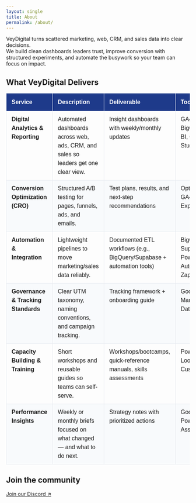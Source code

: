 ```yaml
---
layout: single
title: About
permalink: /about/
---
```


VeyDigital turns scattered marketing, web, CRM, and sales data into clear decisions.  
We build clean dashboards leaders trust, improve conversion with structured experiments, and automate the busywork so your team can focus on impact.

<h2 class="vd-wide-title">What VeyDigital Delivers</h2>

<style>
  /* Page-local styles (kept here to avoid Sass build errors) */

  /* Base table style */
  table.vd-plain {
    font-family: Arial, Helvetica, sans-serif;
    border-collapse: collapse;
    width: 100%;
    table-layout: auto;
    margin: 0 0 1.25rem 0;
  }
  table.vd-plain td,
  table.vd-plain th {
    border: 1px solid #e6e9ef;
    padding: 10px 14px;
    vertical-align: top;
    line-height: 1.5;
    white-space: normal;
    word-break: normal;
    hyphens: auto;
  }
  table.vd-plain thead th {
    background: #1E3A8A; /* VeyDigital blue */
    color: #fff;
    text-align: left;
    font-weight: 700;
    padding-top: 12px;
    padding-bottom: 12px;
  }
  table.vd-plain tbody tr:nth-child(even) td { background: #f8fafc; }
  table.vd-plain tbody tr:hover td { background: #f1f5fb; }

  /* Keep the H1 "About" in the normal content column */
  .page__title {
    text-align: left;
    position: static;
    transform: none;
    width: auto;
    max-width: none;
    margin-left: 0;
    margin-right: 0;
  }

  /* Widen ONLY the Deliverables table + align its section title */
  @media (min-width: 1024px) {
    table.vd-delivers-wide {
      position: relative;
      left: 50%;
      transform: translateX(-50%);
      width: min(1280px, 96vw); /* adjust 1200–1400 to taste */
      max-width: 1280px;
    }
    .vd-wide-title {
      text-align: left;
      position: relative;
      left: 50%;
      transform: translateX(-50%);
      width: min(1280px, 96vw);
      max-width: 1280px;
      margin: 0 0 .75rem 0;
    }
  }
<!-- ===== VeyDigital: Add-ons + Case in brief (styled cards) ===== -->
<div class="vd-callouts">
  <section class="vd-card">
    <h3>Optional add-ons</h3>
    <ul class="vd-pills">
      <li>SEO &amp; site-performance audits</li>
      <li>Journey mapping</li>
      <li>Competitor benchmarking dashboards</li>
      <li>Predictive analytics (churn/retention)</li>
      <li>AI chat/content assistants with guardrails</li>
    </ul>
  </section>

  <section class="vd-card">
    <h3>Case in brief — Global NGO</h3>
    <ul class="vd-brief">
      <li><span>Problem</span> 20+ countries with siloed web/ad/CRM data, messy UTMs, and slow readouts.</li>
      <li><span>Fix</span> Google Cloud–native analytics layer, standardized KPIs/UTMs, daily one-action brief, secure country views.</li>
      <li><span>Triggers</span> Donate-drop nudges; lapsed-donor reactivation.</li>
    </ul>

    <div class="vd-metrics">
      <div class="vd-metric">
        <div class="vd-num">+10–20%</div>
        <div class="vd-label">conversion</div>
      </div>
      <div class="vd-metric">
        <div class="vd-num">–15–25%</div>
        <div class="vd-label">cost per gift</div>
      </div>
      <div class="vd-metric">
        <div class="vd-num">Same-day</div>
        <div class="vd-label">anomaly detection</div>
      </div>
      <div class="vd-metric">
        <div class="vd-num">2–4 hrs/wk</div>
        <div class="vd-label">saved per team</div>
      </div>
    </div>
  </section>
</div>

<style>
/* ===== Page-local styles for the two cards (safe for Jekyll) ===== */
.vd-callouts{
  display:grid;
  grid-template-columns:1fr;
  gap:2rem;
  align-items:start;
  margin:1.25rem 0 0;
}
@media (min-width:1024px){
  .vd-callouts{ grid-template-columns:repeat(2,minmax(0,1fr)); }
}

/* Card */
.vd-card{
  background:#fff;
  border:1px solid #e6e9ef;
  border-radius:14px;
  padding:1.25rem 1.25rem 1rem;
  box-shadow:0 1px 2px rgba(16,24,40,.06);
}
.vd-card h3{
  margin:.25rem 0 1rem;
  font-size:1.25rem;
  line-height:1.3;
  position:relative;
  padding-left:.75rem;
}
<style>
@media (min-width: 1024px) {
  /* Keep H1, intro, and section title aligned with the wide table */
  .page__title,
  .vd-wide-title,
  .vd-wide-block {
    position: relative;
    left: 50%;
    transform: translateX(-50%);
    width: min(1400px, 96vw);
    max-width: 1400px;
    text-align: left;
    margin-left: auto;
    margin-right: auto;
  }
  .vd-wide-block { margin-bottom: 1rem; }
}
</style>

</style>


<table class="vd-plain vd-delivers-wide">
  <thead>
    <tr>
    <th>Service</th>
    <th>Description</th>
    <th>Deliverable</th>
    <th>Tools</th>
    </tr>
  </thead>
  <tbody>
    <tr>
      <td><strong>Digital Analytics &amp; Reporting</strong></td>
      <td>Automated dashboards across web, ads, CRM, and sales so leaders get one clear view.</td>
      <td>Insight dashboards with weekly/monthly updates</td>
      <td>GA4, GTM, BigQuery, Power BI, Cloud BI Studio</td>
    </tr>
    <tr>
      <td><strong>Conversion Optimization (CRO)</strong></td>
      <td>Structured A/B testing for pages, funnels, ads, and emails.</td>
      <td>Test plans, results, and next-step recommendations</td>
      <td>Optimizely/VWO, GA4 Experiments</td>
    </tr>
    <tr>
      <td><strong>Automation &amp; Integration</strong></td>
      <td>Lightweight pipelines to move marketing/sales data reliably.</td>
      <td>Documented ETL workflows (e.g., BigQuery/Supabase + automation tools)</td>
      <td>BigQuery, Supabase, Power Automate, Zapier</td>
    </tr>
    <tr>
      <td><strong>Governance &amp; Tracking Standards</strong></td>
      <td>Clear UTM taxonomy, naming conventions, and campaign tracking.</td>
      <td>Tracking framework + onboarding guide</td>
      <td>Google Tag Manager, GA4, Data Studio</td>
    </tr>
    <tr>
      <td><strong>Capacity Building &amp; Training</strong></td>
      <td>Short workshops and reusable guides so teams can self-serve.</td>
      <td>Workshops/bootcamps, quick-reference manuals, skills assessments</td>
      <td>Power BI, Looker Studio, Custom LMS</td>
    </tr>
    <tr>
      <td><strong>Performance Insights</strong></td>
      <td>Weekly or monthly briefs focused on what changed — and what to do next.</td>
      <td>Strategy notes with prioritized actions</td>
      <td>Google Sheets, Power BI, AI Assistant</td>
    </tr>
  </tbody>
</table>




## Join the community
<p><a href="https://discord.gg/yourInvite">Join our Discord ↗</a></p>
